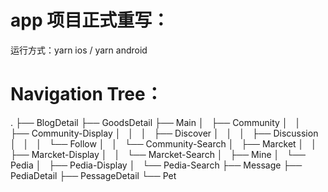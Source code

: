 # app 项目正式重写：

运行方式：yarn ios / yarn android

# Navigation Tree：
.
├── BlogDetail
├── GoodsDetail
├── Main
│   ├── Community
│   │   ├── Community-Display
│   │   │   ├── Discover
│   │   │   ├── Discussion
│   │   │   └── Follow
│   │   └── Community-Search
│   ├── Marcket
│   │   ├── Marcket-Display
│   │   └── Marcket-Search
│   ├── Mine
│   └── Pedia
│       ├── Pedia-Display
│       └── Pedia-Search
├── Message
├── PediaDetail
├── PessageDetail
└── Pet

